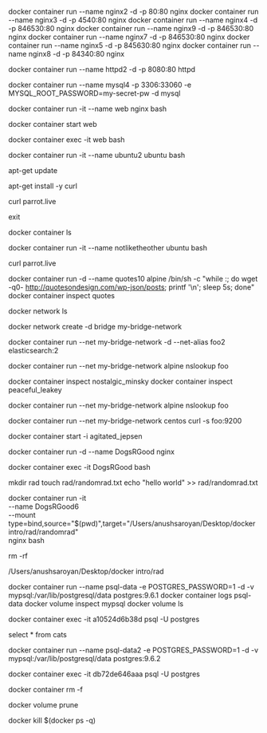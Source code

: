 
<!-- a localhost port on the left and the exposed internal port on the right. -->
<!-- Phase 0 -->

<!-- build and run the Docker image nginx -->
docker container run --name nginx2 -d -p 80:80 nginx 
docker container run --name nginx3 -d -p 4540:80 nginx 
docker container run --name nginx4 -d -p 846530:80 nginx 
docker container run --name nginx9 -d -p 846530:80 nginx 
docker container run --name nginx7 -d -p 846530:80 nginx 
docker container run --name nginx5 -d -p 845630:80 nginx 
docker container run --name nginx8 -d -p 84340:80 nginx 
 
<!-- build and run the Docker image httpd -->
docker container run --name httpd2 -d -p 8080:80 httpd 

<!-- build and run the Docker image  mysql-->
docker container run --name mysql4 -p 3306:33060 -e MYSQL_ROOT_PASSWORD=my-secret-pw -d mysql 

<!-- Interacting with the Shell -->
docker container run -it --name web nginx bash

docker container start web

docker container exec -it web bash

<!-- Phase B: Who-buntu? U-buntu! -->
docker container run -it --name ubuntu2 ubuntu bash


apt-get update 

apt-get install -y curl 

curl parrot.live

exit

docker container ls

<!-- make a new ubuntu container  -->
docker container run -it --name notliketheother ubuntu bash

<!-- test to make shure the the curl is not installed -->
 curl parrot.live <!-- bash: curl: command not found -->
<!-- apt-get install -y curl -->

<!-- Phase 2: Quote Generator -->

docker container run -d --name quotes10 alpine /bin/sh -c "while :; do wget -q0- http://quotesondesign.com/wp-json/posts; printf '\n'; sleep 5s; done"
docker container inspect quotes

<!-- Phase 3: Networks-->
docker network ls

docker network create -d bridge my-bridge-network

docker container run --net my-bridge-network -d --net-alias foo2 elasticsearch:2

docker container run --net my-bridge-network  alpine nslookup foo

docker container inspect nostalgic_minsky
docker container inspect peaceful_leakey


docker container run --net my-bridge-network alpine nslookup foo 



docker container run --net my-bridge-network centos curl -s foo:9200 

<!-- restart -->
docker container start -i agitated_jepsen

<!-- Phase 4 -->

docker container run -d --name DogsRGood nginx

docker container exec -it DogsRGood bash

mkdir rad
touch rad/randomrad.txt
echo "hello world" >> rad/randomrad.txt


docker container run -it \
  --name DogsRGood6 \
  --mount type=bind,source="$(pwd)",target="/Users/anushsaroyan/Desktop/docker intro/rad/randomrad" \
  nginx bash
 
 rm -rf 

 /Users/anushsaroyan/Desktop/docker intro/rad



docker container run --name psql-data -e POSTGRES_PASSWORD=1 -d -v mypsql:/var/lib/postgresql/data postgres:9.6.1
docker container logs psql-data
docker volume inspect mypsql
docker volume ls

docker container exec -it a10524d6b38d psql -U postgres 

<!-- 
    CREATE TABLE cats
    (
    id SERIAL PRIMARY KEY,
    name VARCHAR (255) NOT NULL
    );

    -- cat seeding
    INSERT INTO
    cats (name)
    VALUES
    ('Jet');



 -->


 select * from cats

 docker container run --name psql-data2 -e POSTGRES_PASSWORD=1 -d -v mypsql:/var/lib/postgresql/data postgres:9.6.2

docker container exec -it db72de646aaa psql -U postgres 

docker container rm -f


<!-- docker container stop psql-data2 psql-data DogsRGood6 DogsRGood5 DogsRGood4 DogsRGood3 DogsRGood2 DogsRGood agitated_jepsen zen_torvalds stupefied_mclean great_matsumoto crazy_williamson exciting_shtern quotes11 quotes10 aaa wizardly_chatelet nostalgic_minsky peaceful_leakey
 docker container rm psql-data2 psql-data DogsRGood6 DogsRGood5 DogsRGood4 DogsRGood3 DogsRGood2 DogsRGood agitated_jepsen zen_torvalds stupefied_mclean great_matsumoto crazy_williamson exciting_shtern quotes11 quotes10 aaa wizardly_chatelet nostalgic_minsky peaceful_leakey -->

docker volume prune

docker kill $(docker ps -q)